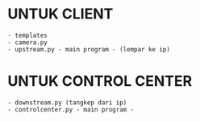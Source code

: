 # UNTUK CLIENT
    - templates
    - camera.py
    - upstream.py - main program - (lempar ke ip)

# UNTUK CONTROL CENTER
    - downstream.py (tangkep dari ip)
    - controlcenter.py - main program -